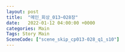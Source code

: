 ```yaml
---
layout: post
title:  "메인_회상_013~028장"
date:   2022-01-12 04:00:00 +0000
categories: Main
Tags: Story Main
SceneCode: ["scene_skip_cp013-028_q1_s10"]
---
```

